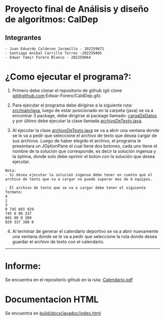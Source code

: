 # Proyecto final de Análisis y diseño de algoritmos: CalDep

## Integrantes
```
- Juan Eduardo Calderon Jaramillo - 202259671
- Santiago Anibal Carrillo Torres -202259465
- Edwar Yamir Forero Blanco - 202259664
```
# ¿Como ejecutar el programa?:
1. Primero debe clonar el repositorio de github (git clone git@github.com:Edwar-Forero/CaldDep.git).


2. Para ejecutar el programa debe dirigirse a la siguiente ruta: [src/main/java](src/main/java), luego de 
estar posicionado en la carpeta (java) se va a encontrar 3 package, debe dirigirse al package 
llamado: [cargaDeDatos](src/main/java/cargaDeDatos) y por último debe ejecutar la clase llamada [archivoDeTexto.java](src/main/java/cargaDeDatos/archivoDeTexto.java).


3. Al ejecutar la clase [archivoDeTexto.java](src/main/java/cargaDeDatos/archivoDeTexto.java) se va a abrir una ventana donde se le va a pedir que
seleccione el archivo de texto que desea cargar de sus archivos. Luego de haber elegido el archivo, el programa le presentara un JOptionPane
el cual tiene dos botones, cada uno tiene el nombre de la solución que corresponde, es decir la solución ingenua y la óptima, donde solo debe
oprimir el boton con la solución que desea ejecutar.
```
Nota:
- Si desea ejecutar la solución ingenua debe tener en cuenta que el archivo de texto que va a cargar no puede superar mas de 6 equipos.

- El archivo de texto que se va a cargar debe tener el siguiente formato:
4
1
3
0 745 665 929
745 0 80 337
665 80 0 380
929 337 380 0
```


4. Al terminar de generar el calendario deportivo se va a abrir nuevamente una ventana donde se
le va a pedir que seleccione la ruta donde desea guardar el archivo de texto con el calendario.


***

# Informe:
Se encuentra en el repositorio github en la ruta: [Calendario.pdf](Calendario.pdf)

# Documentacion HTML
Se encuentra en [build/docs/javadoc/index.html](build/docs/javadoc/index.html)

